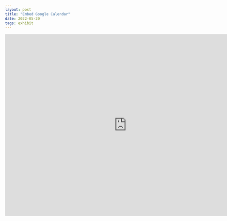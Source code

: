 ```yaml
---
layout: post
title: "Embed Google Calendar"
date: 2022-05-20
tags: exhibit
---
```

<div class="blurb">
<iframe src="https://calendar.google.com/calendar/embed?src=fmaoi4hciqln8ku9n3afqld4lk%40group.calendar.google.com&ctz=America%2FNew_York" style="border: 0" width="800" height="600" frameborder="0" scrolling="no"></iframe>
  </div>
